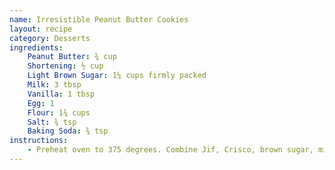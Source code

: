 ```yaml
---
name: Irresistible Peanut Butter Cookies
layout: recipe
category: Desserts
ingredients:
    Peanut Butter: ¾ cup
    Shortening: ½ cup
    Light Brown Sugar: 1¼ cups firmly packed
    Milk: 3 tbsp
    Vanilla: 1 tbsp
    Egg: 1
    Flour: 1¾ cups
    Salt: ¾ tsp
    Baking Soda: ¾ tsp
instructions:
    - Preheat oven to 375 degrees. Combine Jif, Crisco, brown sugar, milk, and vanilla in large bowl. Beat at medium speed until well blended. Add egg and beat until blended. Combine flour, salt, and baking soda. Add to creamed mixture at low speed. Mix until blended. Place on ungreased baking sheet. Flatten slightly in crisscross pattern with fork. Bake 7-8 minutes. Makes 3 dozen.
---
```

